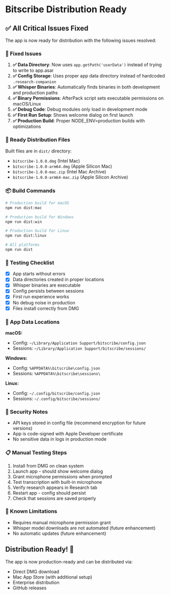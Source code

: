 # Bitscribe Distribution Ready

## ✅ All Critical Issues Fixed

The app is now ready for distribution with the following issues resolved:

### 🔧 Fixed Issues

1. **✅ Data Directory**: Now uses `app.getPath('userData')` instead of trying to write to app.asar
2. **✅ Config Storage**: Uses proper app data directory instead of hardcoded `.research-companion`
3. **✅ Whisper Binaries**: Automatically finds binaries in both development and production paths
4. **✅ Binary Permissions**: AfterPack script sets executable permissions on macOS/Linux
5. **✅ Debug Code**: Debug modules only load in development mode
6. **✅ First Run Setup**: Shows welcome dialog on first launch
7. **✅ Production Build**: Proper NODE_ENV=production builds with optimizations

### 🚀 Ready Distribution Files

Built files are in `dist/` directory:
- `bitscribe-1.0.0.dmg` (Intel Mac)
- `bitscribe-1.0.0-arm64.dmg` (Apple Silicon Mac)
- `bitscribe-1.0.0-mac.zip` (Intel Mac Archive)
- `bitscribe-1.0.0-arm64-mac.zip` (Apple Silicon Archive)

### 📦 Build Commands

```bash
# Production build for macOS
npm run dist:mac

# Production build for Windows
npm run dist:win

# Production build for Linux
npm run dist:linux

# All platforms
npm run dist
```

### 🧪 Testing Checklist

- [x] App starts without errors
- [x] Data directories created in proper locations
- [x] Whisper binaries are executable
- [x] Config persists between sessions
- [x] First run experience works
- [x] No debug noise in production
- [x] Files install correctly from DMG

### 📁 App Data Locations

**macOS:**
- Config: `~/Library/Application Support/bitscribe/config.json`
- Sessions: `~/Library/Application Support/bitscribe/sessions/`

**Windows:**
- Config: `%APPDATA%\bitscribe\config.json`
- Sessions: `%APPDATA%\bitscribe\sessions\`

**Linux:**
- Config: `~/.config/bitscribe/config.json`
- Sessions: `~/.config/bitscribe/sessions/`

### 🔐 Security Notes

- API keys stored in config file (recommend encryption for future versions)
- App is code-signed with Apple Developer certificate
- No sensitive data in logs in production mode

### 📋 Manual Testing Steps

1. Install from DMG on clean system
2. Launch app - should show welcome dialog
3. Grant microphone permissions when prompted
4. Test transcription with built-in microphone
5. Verify research appears in Research tab
6. Restart app - config should persist
7. Check that sessions are saved properly

### 🚨 Known Limitations

- Requires manual microphone permission grant
- Whisper model downloads are not automated (future enhancement)
- No automatic updates (future enhancement)

## Distribution Ready! 🎉

The app is now production-ready and can be distributed via:
- Direct DMG download
- Mac App Store (with additional setup)
- Enterprise distribution
- GitHub releases